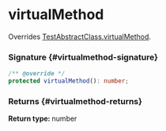 # virtualMethod

Overrides [TestAbstractClass.virtualMethod](docs/simple-suite-test/testabstractclass-virtualmethod-method).

### Signature {#virtualmethod-signature}

```typescript
/** @override */
protected virtualMethod(): number;
```

### Returns {#virtualmethod-returns}

<b>Return type: </b>number

